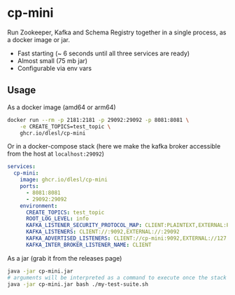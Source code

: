 # cp-mini

Run Zookeeper, Kafka and Schema Registry together in a single process, as a docker image or jar.

* Fast starting (~ 6 seconds until all three services are ready)
* Almost small (75 mb jar)
* Configurable via env vars

## Usage

As a docker image (amd64 or arm64)
``` sh
docker run --rm -p 2181:2181 -p 29092:29092 -p 8081:8081 \
    -e CREATE_TOPICS=test_topic \
    ghcr.io/dlesl/cp-mini
```

Or in a docker-compose stack (here we make the kafka broker accessible from the host at `localhost:29092`)
``` yaml
services:
  cp-mini:
    image: ghcr.io/dlesl/cp-mini
    ports:
      - 8081:8081
      - 29092:29092
    environment:
      CREATE_TOPICS: test_topic
      ROOT_LOG_LEVEL: info
      KAFKA_LISTENER_SECURITY_PROTOCOL_MAP: CLIENT:PLAINTEXT,EXTERNAL:PLAINTEXT
      KAFKA_LISTENERS: CLIENT://:9092,EXTERNAL://:29092
      KAFKA_ADVERTISED_LISTENERS: CLIENT://cp-mini:9092,EXTERNAL://127.0.0.1:29092
      KAFKA_INTER_BROKER_LISTENER_NAME: CLIENT

```

As a jar (grab it from the releases page)
``` sh
java -jar cp-mini.jar
# arguments will be interpreted as a command to execute once the stack is up, useful for running tests
java -jar cp-mini.jar bash ./my-test-suite.sh
```
